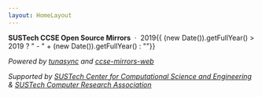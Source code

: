 ```yaml
---
layout: HomeLayout
---
```


**SUSTech CCSE Open Source Mirrors** &nbsp;·&nbsp; 2019{{ (new Date()).getFullYear() > 2019 ? " - " + (new Date()).getFullYear() : ""}}

_Powered by [tunasync](https://github.com/ziqin/tunasync) and [ccse-mirrors-web](https://github.com/sustech-cra/ccse-mirrors-web)_

_Supported by [SUSTech Center for Computational Science and Engineering](https://hpc.sustech.edu.cn/) & [SUSTech Computer Research Association](https://www.cra.moe)_
